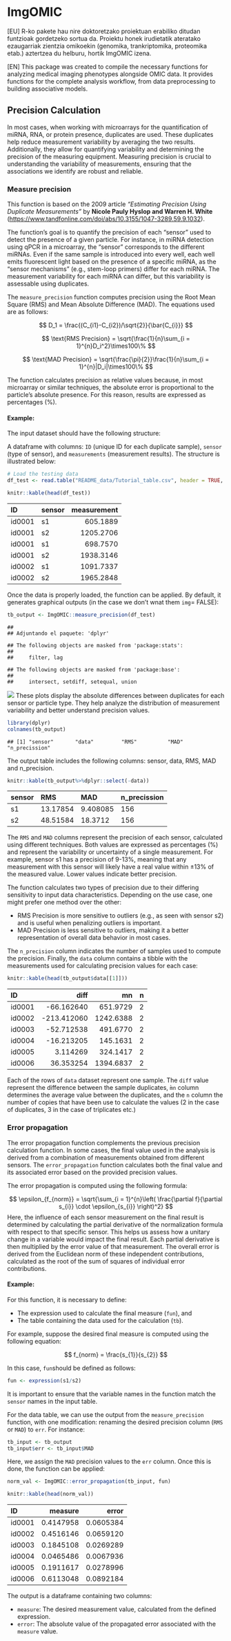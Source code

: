 ImgOMIC
================

\[EU\] R-ko pakete hau nire doktoretzako proiektuan erabiliko ditudan
funtzioak gordetzeko sortua da. Proiektu honek irudietatik ateratako
ezaugarriak zientzia omikoekin (genomika, trankriptomika, proteomika
etab.) aztertzea du helburu, hortik ImgOMIC izena.

\[EN\] This package was created to compile the necessary functions for
analyzing medical imaging phenotypes alongside OMIC data. It provides
functions for the complete analysis workflow, from data preprocessing to
building associative models.

## Precision Calculation

In most cases, when working with microarrays for the quantification of
miRNA, RNA, or protein presence, duplicates are used. These duplicates
help reduce measurement variability by averaging the two results.
Additionally, they allow for quantifying variability and determining the
precision of the measuring equipment. Measuring precision is crucial to
understanding the variability of measurements, ensuring that the
associations we identify are robust and reliable.

### Measure precision

This function is based on the 2009 article *“Estimating Precision Using
Duplicate Measurements”* by **Nicole Pauly Hyslop and Warren H. White**
(<https://www.tandfonline.com/doi/abs/10.3155/1047-3289.59.9.1032>).

The function’s goal is to quantify the precision of each “sensor” used
to detect the presence of a given particle. For instance, in miRNA
detection using qPCR in a microarray, the “sensor” corresponds to the
different miRNAs. Even if the same sample is introduced into every well,
each well emits fluorescent light based on the presence of a specific
miRNA, as the “sensor mechanisms” (e.g., stem-loop primers) differ for
each miRNA. The measurement variability for each miRNA can differ, but
this variability is assessable using duplicates.

The `measure_precision` function computes precision using the Root Mean
Square (RMS) and Mean Absolute Difference (MAD). The equations used are
as follows:

$$
D_1 = \frac{(C_{i1}-C_{i2})/\sqrt{2}}{\bar{C_{i}}}
$$

$$
\text{RMS Precision} = \sqrt{\frac{1}{n}\sum_{i = 1}^{n}D_i^2}\times100\%
$$

$$
\text{MAD Precision} = \sqrt{\frac{\pi}{2}}\frac{1}{n}\sum_{i = 1}^{n}|D_i|\times100\%
$$

The function calculates precision as relative values because, in most
microarray or similar techniques, the absolute error is proportional to
the particle’s absolute presence. For this reason, results are expressed
as percentages (%).

#### Example:

The input dataset should have the following structure:

A dataframe with columns: `ID` (unique ID for each duplicate sample),
`sensor` (type of sensor), and `measurements` (measurement results). The
structure is illustrated below:

``` r
# Load the testing data
df_test <- read.table("README_data/Tutorial_table.csv", header = TRUE, sep = ",")

knitr::kable(head(df_test))
```

| ID     | sensor | measurement |
|:-------|:-------|------------:|
| id0001 | s1     |    605.1889 |
| id0001 | s2     |   1205.2706 |
| id0001 | s1     |    698.7570 |
| id0001 | s2     |   1938.3146 |
| id0002 | s1     |   1091.7337 |
| id0002 | s2     |   1965.2848 |

Once the data is properly loaded, the function can be applied. By
default, it generates graphical outputs (in the case we don’t wnat them
`img`= FALSE):

``` r
tb_output <- ImgOMIC::measure_precision(df_test)
```

    ## 
    ## Adjuntando el paquete: 'dplyr'

    ## The following objects are masked from 'package:stats':
    ## 
    ##     filter, lag

    ## The following objects are masked from 'package:base':
    ## 
    ##     intersect, setdiff, setequal, union

![](README_files/figure-gfm/unnamed-chunk-2-1.png)<!-- --> These plots
display the absolute differences between duplicates for each sensor or
particle type. They help analyze the distribution of measurement
variability and better understand precision values.

``` r
library(dplyr)
colnames(tb_output)
```

    ## [1] "sensor"       "data"         "RMS"          "MAD"          "n_precission"

The output table includes the following columns: sensor, data, RMS, MAD
and n_precision.

``` r
knitr::kable(tb_output%>%dplyr::select(-data))
```

| sensor | RMS      | MAD      | n_precission |
|:-------|:---------|:---------|:-------------|
| s1     | 13.17854 | 9.408085 | 156          |
| s2     | 48.51584 | 18.3712  | 156          |

The `RMS` and `MAD` columns represent the precision of each sensor,
calculated using different techniques. Both values are expressed as
percentages (%) and represent the variability or uncertainty of a single
measurement. For example, sensor s1 has a precision of 9-13%, meaning
that any measurement with this sensor will likely have a real value
within ±13% of the measured value. Lower values indicate better
precision.

The function calculates two types of precision due to their differing
sensitivity to input data characteristics. Depending on the use case,
one might prefer one method over the other:

- RMS Precision is more sensitive to outliers (e.g., as seen with sensor
  s2) and is useful when penalizing outliers is important.
- MAD Precision is less sensitive to outliers, making it a better
  representation of overall data behavior in most cases.

The `n_precision` column indicates the number of samples used to compute
the precision. Finally, the `data` column contains a tibble with the
measurements used for calculating precision values for each case:

``` r
knitr::kable(head(tb_output$data[[1]]))
```

| ID     |        diff |        mn |   n |
|:-------|------------:|----------:|----:|
| id0001 |  -66.162640 |  651.9729 |   2 |
| id0002 | -213.412060 | 1242.6388 |   2 |
| id0003 |  -52.712538 |  491.6770 |   2 |
| id0004 |  -16.213205 |  145.1631 |   2 |
| id0005 |    3.114269 |  324.1417 |   2 |
| id0006 |   36.353254 | 1394.6837 |   2 |

Each of the rows of `data` dataset represent one sample. The `diff`
value represent the difference between the sample duplicates, ̀`mn`
column determines the average value between the duplicates, and the `n`
column the number of copies that have been use to calculate the values
(2 in the case of duplicates, 3 in the case of triplicates etc.)

### Error propagation

The error propagation function complements the previous precision
calculation function. In some cases, the final value used in the
analysis is derived from a combination of measurements obtained from
different sensors. The `error_propagation` function calculates both the
final value and its associated error based on the provided precision
values.

The error propagation is computed using the following formula:

$$
\epsilon_{f_{norm}} = \sqrt{\sum_{i = 1}^{n}\left( \frac{\partial f}{\partial s_{i}} \cdot \epsilon_{s_{i}} \right)^2}
$$ Here, the influence of each sensor measurement on the final result is
determined by calculating the partial derivative of the normalization
formula with respect to that specific sensor. This helps us assess how a
unitary change in a variable would impact the final result. Each partial
derivative is then multiplied by the error value of that measurement.
The overall error is derived from the Euclidean norm of these
independent contributions, calculated as the root of the sum of squares
of individual error contributions.

#### Example:

For this function, it is necessary to define:

- The expression used to calculate the final measure (`fun`), and
- The table containing the data used for the calculation (`tb`).

For example, suppose the desired final measure is computed using the
following equation:

$$
f_{norm} = \frac{s_{1}}{s_{2}}
$$

In this case, `fun`should be defined as follows:

``` r
fun <- expression(s1/s2)
```

It is important to ensure that the variable names in the function match
the `sensor` names in the input table.

For the data table, we can use the output from the `measure_precision`
function, with one modification: renaming the desired precision column
(`RMS` or `MAD`) to `err`. For instance:

``` r
tb_input <- tb_output 
tb_input$err <- tb_input$MAD
```

Here, we assign the `MAD` precision values to the `err` column. Once
this is done, the function can be applied:

``` r
norm_val <- ImgOMIC::error_propagation(tb_input, fun)

knitr::kable(head(norm_val))
```

| ID     |   measure |     error |
|:-------|----------:|----------:|
| id0001 | 0.4147958 | 0.0605384 |
| id0002 | 0.4516146 | 0.0659120 |
| id0003 | 0.1845108 | 0.0269289 |
| id0004 | 0.0465486 | 0.0067936 |
| id0005 | 0.1911617 | 0.0278996 |
| id0006 | 0.6113048 | 0.0892184 |

The output is a dataframe containing two columns:

- `measure`: The desired measurement value, calculated from the defined
  expression.
- `error`: The absolute value of the propagated error associated with
  the `measure` value.
